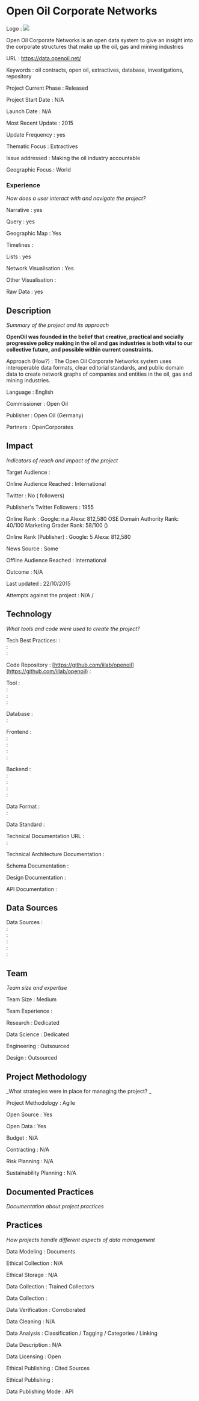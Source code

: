 # Open Oil Corporate Networks



Logo
:   ![](https://openoil.net/wp/wp-content/uploads/2013/01/openoil-header.png)

Open Oil Corporate Networks is an open data system to give an insight into the corporate structures that make up the oil, gas and mining industries 

URL
:   https://data.openoil.net/


Keywords
:   oil contracts, open oil, extractives, database, investigations, repository 



Project Current Phase
:   Released

    

Project Start Date
:   N/A



Launch Date
:   N/A



Most Recent Update
:   2015



Update Frequency
:   yes



Thematic Focus
:   Extractives



Issue addressed
:   Making the oil industry accountable



Geographic Focus
:   World


### Experience

_How does a user interact with and navigate the project?_

Narrative
:   yes 

Query
:   yes 

Geographic Map
:   Yes  

Timelines
:    

Lists
:   yes 

Network Visualisation
:   Yes

Other Visualisation
:   

Raw Data 
:   yes

## Description

_Summary of the project and its approach_

__OpenOil was founded in the belief that creative, practical and socially progressive policy making in the oil and gas industries is both vital to our collective future, and possible within current constraints.__


Approach (How?)
:   The Open Oil Corporate Networks system uses interoperable data formats, clear editorial standards, and public domain data to create network graphs of companies and entities in the oil, gas and mining industries.



Language
:   English



Commissioner
:   Open Oil



Publisher
:   Open Oil (Germany)



Partners
:   OpenCorporates


## Impact

_Indicators of reach and impact of the project_


Target Audience
:   



Online Audience Reached
:   International



Twitter
:   No ( followers)



Publisher's Twitter Followers
:   1955



Online Rank
:    Google:   n.a   Alexa:   812,580  OSE Domain Authority Rank:   40/100 Marketing Grader Rank:   58/100 ()


Online Rank (Publisher)
:    Google:   5  Alexa:   812,580



News Source
:   Some



Offline Audience Reached
:   International



Outcome
:   N/A



Last updated
:   22/10/2015


Attempts against the project
:   N/A  / 


## Technology

_What tools and code were used to create the project?_

Tech Best Practices:
:    
:     
:    

Code Repository
:   [https://github.com/iilab/openoil](https://github.com/iilab/openoil)
:   []()

Tool
:   
:   
:   
:   

Database
:   
:   

Frontend
:   
:   
:   
:   
:   

Backend
:   
:   
:   
:   
:   

Data Format
:   
:   

Data Standard
:   

Technical Documentation URL
:   
:   

Technical Architecture Documentation
:   

Schema Documentation
:   

Design Documentation
:   

API Documentation
:   


## Data Sources

Data Sources
:   
:   
:   
:   
:   
:   

## Team

_Team size and expertise_

Team Size
:   Medium



Team Experience
:    

Research
:   Dedicated 

Data Science
:   Dedicated 

Engineering
:    Outsourced

Design
:   Outsourced


## Project Methodology

_What strategies were in place for managing the project? _

Project Methodology
:   Agile



Open Source
:   Yes



Open Data
:   Yes



Budget
:   N/A


Contracting
:   N/A



Risk Planning
:   N/A



Sustainability Planning
:   N/A


## Documented Practices

_Documentation about project practices_

 
 

 


 



## Practices

_How projects handle different aspects of data management_


Data Modeling
:   Documents



Ethical Collection
:   N/A



Ethical Storage
:   N/A



Data Collection
:   Trained Collectors



Data Collection
:   



Data Verification
:   Corroborated



Data Cleaning
:   N/A



Data Analysis
:   Classification / Tagging / Categories / Linking



Data Description
:   N/A



Data Licensing
:   Open



Ethical Publishing
:   Cited Sources



Ethical Publishing
:   



Data Publishing Mode
:   API

